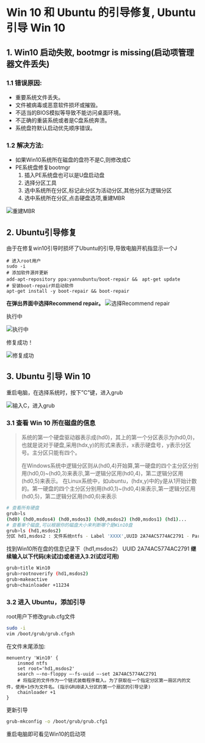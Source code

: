 # Win 10 和 Ubuntu 的引导修复, Ubuntu 引导 Win 10

## 1. Win10 启动失败, bootmgr is missing(启动项管理器文件丢失)

### 1.1 错误原因:

- 重要系统文件丢失。
- 文件被病毒或恶意软件损坏或摧毁。
- 不适当的BIOS模拟等导致不能访问桌面环境。
- 不正确的重装系统或者是C盘系统奔溃。
- 系统盘符默认启动优先顺序错误。

### 1.2 解决方法:

- 如果Win10系统所在磁盘的盘符不是C,则修改成C
- PE系统盘修复bootmgr
  1. 插入PE系统盘也可以是U盘启动盘
  2. 选择分区工具
  3. 选中系统所在分区,标记此分区为活动分区,其他分区为逻辑分区
  4. 选中系统所在分区,点击硬盘选项,重建MBR

![重建MBR](https://img-blog.csdn.net/20171129152310757?watermark/2/text/aHR0cDovL2Jsb2cuY3Nkbi5uZXQvaGhhb2ppYW4=/font/5a6L5L2T/fontsize/400/fill/I0JBQkFCMA==/dissolve/70/gravity/SouthEast)

## 2. Ubuntu引导修复

由于在修复win10引导时损坏了Ubuntu的引导,导致电脑开机指显示一个J

```
# 进入root用户
sudo -i 
# 添加软件源并更新
add-apt-repository ppa:yannubuntu/boot-repair &&　apt-get update
# 安装boot-repair并启动软件
apt-get install -y boot-repair && boot-repair
```

**在弹出界面中选择Recommend repair。** 
![选择Recommend repair](https://img-blog.csdn.net/20171129144830896?watermark/2/text/aHR0cDovL2Jsb2cuY3Nkbi5uZXQvaGhhb2ppYW4=/font/5a6L5L2T/fontsize/400/fill/I0JBQkFCMA==/dissolve/70/gravity/SouthEast)

执行中

![执行中](https://img-blog.csdn.net/20171129145121172?watermark/2/text/aHR0cDovL2Jsb2cuY3Nkbi5uZXQvaGhhb2ppYW4=/font/5a6L5L2T/fontsize/400/fill/I0JBQkFCMA==/dissolve/70/gravity/SouthEast)

修复成功！

![修复成功](https://img-blog.csdn.net/20171129145229956?watermark/2/text/aHR0cDovL2Jsb2cuY3Nkbi5uZXQvaGhhb2ppYW4=/font/5a6L5L2T/fontsize/400/fill/I0JBQkFCMA==/dissolve/70/gravity/SouthEast)

## 3. Ubuntu 引导 Win 10

重启电脑，在选择系统时，按下”C”键，进入grub

![输入C，进入grub](https://img-blog.csdn.net/20171129151557251?watermark/2/text/aHR0cDovL2Jsb2cuY3Nkbi5uZXQvaGhhb2ppYW4=/font/5a6L5L2T/fontsize/400/fill/I0JBQkFCMA==/dissolve/70/gravity/SouthEast)

### 3.1 查看 Win 10 所在磁盘的信息

> 系统的第一个硬盘驱动器表示成(hd0)，其上的第一个分区表示为(hd0,0)，也就是说对于硬盘,采用(hdx,y)的形式来表示，x表示硬盘号，y表示分区号。主分区只能有四个。
>
> 在Windows系统中逻辑分区则从(hd0,4)开始算,第一硬盘的四个主分区分别用(hd0,0)~(hd0,3)来表示,第一逻辑分区用(hd0,4)，第二逻辑分区用(hd0,5)来表示。 
> 在Linux系统中，如ubuntu，(hdx,y)中的y是从1开始计数的。第一硬盘的四个主分区分别用(hd0,1)~(hd0,4)来表示,第一逻辑分区用(hd0,5)，第二逻辑分区用(hd0,6)来表示

```sh
# 查看所有硬盘
grub>ls 
(hd0) (hd0,msdos4) (hd0,msdos3) (hd0,msdos2) (hd0,msdos1) (hd1)...
# 查看单个磁盘,可以根据你的磁盘大小来判断哪个是Win10盘
grub>ls (hd1,msdos2) 
分区 hd1,msdos2 : 文件系统ntfs - Label 'XXXX',UUID 2A74AC5774AC2791 - Partition start  at 1024KiB - Total size XXXXXkiB
```

找到Win10所在盘的信息记录下（hd1,msdos2） UUID 2A74AC5774AC2791 
**继续输入以下代码(未试过)或者进入3.2(试过可用)**

```sh
grub>title Win10
grub>rootnoverify (hd1,msdos2)
grub>makeactive
grub>chainloader +11234
```

### 3.2 进入 Ubuntu，添加引导

root用户下修改grub.cfg文件

```sh
sudo -i
vim /boot/grub/grub.cfgsh
```

在文件末尾添加:

```
menuentry 'Win10' {
    insmod ntfs
    set root='hd1,msdos2'
    search –-no-floppy –-fs-uuid –-set 2A74AC5774AC2791
    # 将指定的文件作为一个链式装载程序载入。为了获取在一个指定分区第一扇区内的文件，使用+1作为文件名。(指示GRUB读入分区的第一个扇区的引导记录)
    chainloader +1
}
```

更新引导

```sh
grub-mkconfig -o /boot/grub/grub.cfg1
```

重启电脑即可看见Win10的启动项
